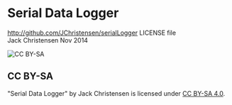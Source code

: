 # Serial Data Logger #
http://github.com/JChristensen/serialLogger
LICENSE file  
Jack Christensen Nov 2014  

![CC BY-SA](http://mirrors.creativecommons.org/presskit/buttons/88x31/png/by-sa.png)
## CC BY-SA ##
"Serial Data Logger" by Jack Christensen is licensed under [CC BY-SA 4.0](http://creativecommons.org/licenses/by-sa/4.0/).